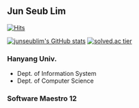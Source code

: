 ## Jun Seub Lim

[![Hits](https://hits.seeyoufarm.com/api/count/incr/badge.svg?url=https%3A%2F%2Fgithub.com%2Fjunseublim%2Fhit-counter&count_bg=%234597E7&title_bg=%2388CAE5&icon=&icon_color=%23E5C3C3&title=hits&edge_flat=false)](https://hits.seeyoufarm.com)

<div styles="display: flex; flex-direction: column">
  
[![junseublim's GitHub stats](https://github-readme-stats.vercel.app/api?username=junseublim&hide=issues,prs&show_icons=true&theme=react)](https://github.com/anuraghazra/github-readme-stats)
[![solved.ac tier](http://mazassumnida.wtf/api/generate_badge?boj=junslim11)](https://solved.ac/junslim11)

</div>

### Hanyang Univ.

- Dept. of Information System
- Dept. of Computer Science

### Software Maestro 12


